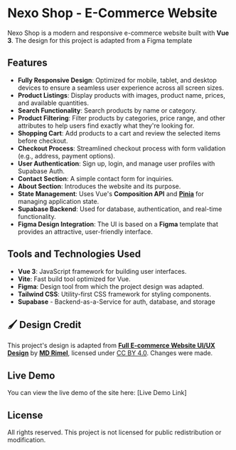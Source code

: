 # Nexo Shop - E-Commerce Website

Nexo Shop is a modern and responsive e-commerce website built with **Vue 3**. The design for this project is adapted from a Figma template

## Features

- **Fully Responsive Design**: Optimized for mobile, tablet, and desktop devices to ensure a seamless user experience across all screen sizes.
- **Product Listings**: Display products with images, product name, prices, and available quantities.
- **Search Functionality**: Search products by name or category.
- **Product Filtering**: Filter products by categories, price range, and other attributes to help users find exactly what they're looking for.
- **Shopping Cart**: Add products to a cart and review the selected items before checkout.
- **Checkout Process**: Streamlined checkout process with form validation (e.g., address, payment options).
- **User Authentication**: Sign up, login, and manage user profiles with Supabase Auth.
- **Contact Section**: A simple contact form for inquiries.
- **About Section**: Introduces the website and its purpose.
- **State Management**: Uses Vue's **Composition API** and **[Pinia](https://pinia.vuejs.org/)** for managing application state.
- **Supabase Backend**: Used for database, authentication, and real-time functionality.
- **Figma Design Integration**: The UI is based on a **Figma** template that provides an attractive, user-friendly interface.

## Tools and Technologies Used

- **Vue 3**: JavaScript framework for building user interfaces.
- **Vite**: Fast build tool optimized for Vue.
- **Figma**: Design tool from which the project design was adapted.
- **Tailwind CSS**: Utility-first CSS framework for styling components.
- **Supabase** - Backend-as-a-Service for auth, database, and storage

## 🖌️ Design Credit

This project's design is adapted from [**Full E-commerce Website UI/UX Design**](https://www.figma.com/community/file/1219312065205187851/full-e-commerce-website-ui-ux-design) by [**MD Rimel**](https://www.figma.com/@mdrimel15), licensed under [CC BY 4.0](https://creativecommons.org/licenses/by/4.0/). Changes were made.

## Live Demo

You can view the live demo of the site here: [Live Demo Link]

## License

All rights reserved. This project is not licensed for public redistribution or modification.